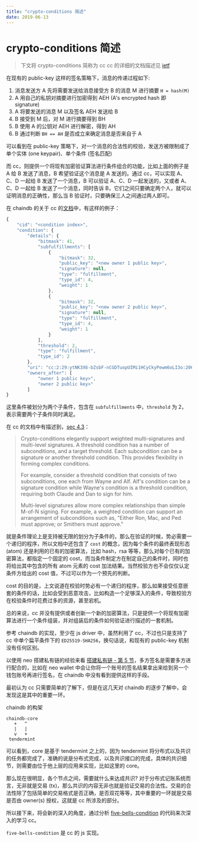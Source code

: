 ```yaml
---
title: "crypto-conditions 简述"
date: 2019-06-13
---
```

# crypto-conditions 简述

> 下文将 crypto-conditions 简称为 cc
> cc 的详细的文档描述见 [ietf](https://tools.ietf.org/html/draft-thomas-crypto-conditions-04)

在现有的 public-key 这样的签名策略下，消息的传递过程如下:
1. 消息发送方 A 先将需要发送给消息接受方 B 的消息 M 进行摘要 `H = hash(M)`
2. A 用自己的私钥对摘要进行加密得到 AEH (A's encrypted hash 即 signature)
3. A 将要发送的消息 M 以及签名 AEH 发送给 B
4. B 接受到 M 后，对 M 进行摘要得到 BH
5. B 使用 A 的公钥对 AEH 进行解密，得到 AH
6. B 通过判断 `BH == AH` 是否成立来确定消息是否来自于 A

可以看到在 public-key 策略下，对一个消息的合法性的校验，发送方被限制成了单个实体 (one keypair)、单个条件 (签名匹配)

而 cc，则提供一个将现有加密验证算法进行条件组合的功能，比如上面的例子是 A 给 B 发送了消息，B 希望验证这个消息是 A 发送的。通过 cc，可以实现 A、C、D 一起给 B 发送了一个消息，B 可以验证 A、C、D 一起发送的，又或者 A、C、D 一起给 B 发送了一个消息，同时告诉 B，它们之间只要确定两个人，就可以证明消息的正确性，那么当 B 验证时，只要确保三人之间通过两人即可。

在 chaindb 的关于 cc 的[文档](https://docs.bigchaindb.com/projects/server/en/v0.8.2/data-models/crypto-conditions.html)中，有这样的例子：

```js
{
    "cid": "<condition index>",
    "condition": {
        "details": {
            "bitmask": 41,
            "subfulfillments": [
                {
                    "bitmask": 32,
                    "public_key": "<new owner 1 public key>",
                    "signature": null,
                    "type": "fulfillment",
                    "type_id": 4,
                    "weight": 1
                },
                {
                    "bitmask": 32,
                    "public_key": "<new owner 2 public key>",
                    "signature": null,
                    "type": "fulfillment",
                    "type_id": 4,
                    "weight": 1
                }
            ],
            "threshold": 2,
            "type": "fulfillment",
            "type_id": 2
        },
        "uri": "cc:2:29:ytNK3X6-bZsbF-nCGDTuopUIMi1HCyCkyPewm6oLI3o:206"},
        "owners_after": [
            "owner 1 public key>",
            "owner 2 public key>"
        ]
}
```

这里条件被划分为两个子条件，包含在 `subfulfillments`  中，`threshold` 为 2，表示需要两个子条件同时满足。

在 cc 的文档中有描述到，[sec 4.3](https://tools.ietf.org/html/draft-thomas-crypto-conditions-04#section-4.3)：

>  Crypto-conditions elegantly support weighted multi-signatures and
>  multi-level signatures.  A threshold condition has a number of
>  subconditions, and a target threshold.  Each subcondition can be a
>  signature or another threshold condition.  This provides flexibility
>  in forming complex conditions.
>
>  For example, consider a threshold condition that consists of two
>  subconditions, one each from Wayne and Alf. Alf's condition can be a
>  signature condition while Wayne's condition is a threshold condition,
>  requiring both Claude and Dan to sign for him.
>
>  Multi-level signatures allow more complex relationships than simple
>  M-of-N signing.  For example, a weighted condition can support an
>  arrangement of subconditions such as, "Either Ron, Mac, and Ped must
>  approve; or Smithers must approve."

就是条件理论上是支持被无限的划分为子条件的，那么在验证的时候，势必需要一个递归的程序，所以文档中还包含了 `cost` 的概念，因为每个条件的最终表现形态 (atom) 还是利用的已有的加密算法，比如 hash，rsa 等等，那么对每个已有的加密算法，都指定一个固定的 cost，而当条件制定方在制定自己的条件时，同时也将给出其中包含的所有 atom 元素的 cost 加法结果。当然校验方也不会仅仅认定条件方给出的 cost 值，不过可以作为一个预先的判断。

cost 的目的是，上文说道在校验时势必有一个递归的程序，那么如果接受任意嵌套的条件的话，比如会受到恶意攻击，比如构造一个足够深入的条件，导致校验方在校验条件时花费过多的资源，甚至宕机。

总的来说，cc 并没有提供或者创新一个新的加密算法，只是提供一个将现有加密算法进行一个条件组装，并对组装后的条件如何验证进行描述的一套机制。

参考 chaindb 的实现，至少在 js driver 中，虽然利用了 cc，不过也只是支持了 cc 中单个扁平条件下的 `ED25519-SHA256`，换句话说，和现有的 public-key 机制没有任何区别。

以使用 neo 搭建私有链的经验来看 [搭建私有链 - 第 5 节](http://docs.neo.org/zh-cn/network/private-chain/private-chain.html)，多方签名是需要多方进行配合的，比如在 neo wallet 中会让你将一个账号的签名结果拿出来给到另一个钱包账号再进行签名，在 chaindb 中没有看到提供这样的手段。

最初认为 cc 只需要简单的了解下，但是在这几天对 chaindb 的逐步了解中，会发现这是其中的重要一环。

chaindb 的构架

```
chaindb-core
   +   ^
   |   |
   v   +
 tendermint
```

可以看到，core 是基于 tendermint 之上的，因为 tendermint 将分布式以及共识的任务都完成了，准确的说是分布式完成，以及共识接口的完成，具体的共识细节，则需要由位于他上层的应用来实现，比如这里的 core。

那么现在很明显，各个节点之间，需要就什么来达成共识? 对于分布式记账系统而言，无非就是交易 (tx)，那么共识的内容无非也就是验证交易的合法性。交易的合法性除了包括简单的交易格式是否正确，是否双花等等，其中重要的一环就是交易是否由 owner(s) 授权，这就是 cc 所涉及的部分。

所以接下来，将会新的深入的角度，通过分析 [five-bells-condition](https://github.com/interledgerjs/five-bells-condition) 的代码来次深入的学习 cc。

`five-bells-condition` 是 cc 的 js 实现。 